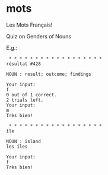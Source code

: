 # mots
Les Mots Français!

Quiz on Genders of Nouns

E.g.:
```
 * * * * * * * * * * * * * * * * * *
résultat #428

NOUN : result; outcome; findings
 
Your input:
f
0 out of 1 correct.
2 trials left.
Your input:
m
Très bien!

 * * * * * * * * * * * * * * * * * *
île

NOUN : island
les îles
 
Your input:
f
Très bien!
```
